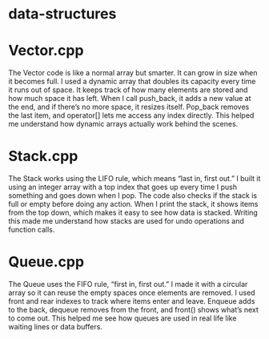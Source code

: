 # data-structures

# Vector.cpp
The Vector code is like a normal array but smarter. It can grow in size when it becomes full.
I used a dynamic array that doubles its capacity every time it runs out of space. 
It keeps track of how many elements are stored and how much space it has left. When I call push_back, it adds a new value at the end, and if there’s no more space, it resizes itself.
Pop_back removes the last item, and operator[] lets me access any index directly. 
This helped me understand how dynamic arrays actually work behind the scenes.

# Stack.cpp
The Stack works using the LIFO rule, which means “last in, first out.”
I built it using an integer array with a top index that goes up every time I push something and goes down when I pop. 
The code also checks if the stack is full or empty before doing any action. 
When I print the stack, it shows items from the top down, which makes it easy to see how data is stacked. 
Writing this made me understand how stacks are used for undo operations and function calls.

# Queue.cpp
The Queue uses the FIFO rule, “first in, first out.” I made it with a circular array so it can reuse the empty spaces once elements are removed.
I used front and rear indexes to track where items enter and leave. Enqueue adds to the back, dequeue removes from the front, and front() shows what’s next to come out.
This helped me see how queues are used in real life like waiting lines or data buffers.
